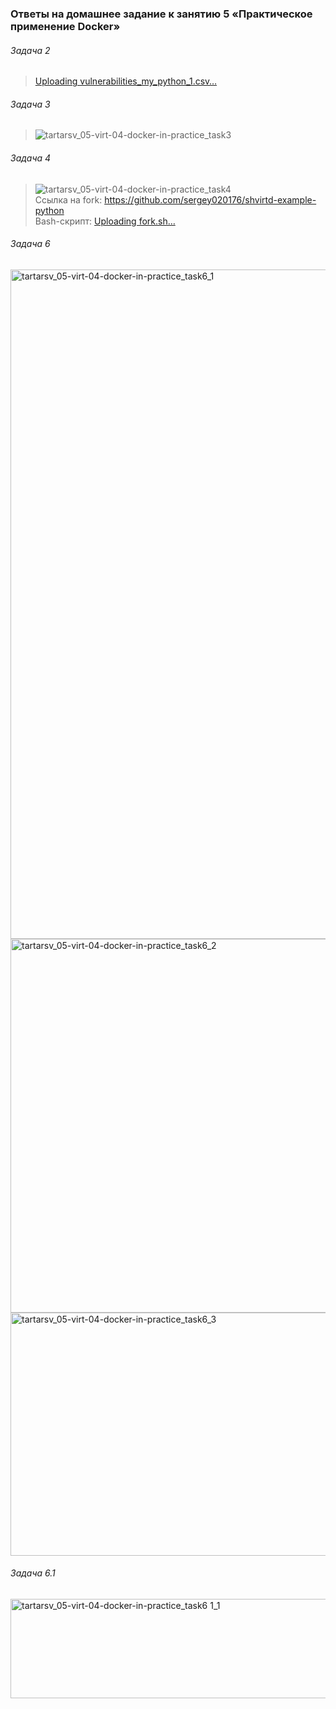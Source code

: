 ### Ответы на домашнее задание к занятию 5 «Практическое применение Docker»  
###### Задача 2 <br>  
>[Uploading vulnerabilities_my_python_1.csv…]() <br>
###### Задача 3 <br>
>![tartarsv_05-virt-04-docker-in-practice_task3](https://github.com/user-attachments/assets/303889b8-0cea-4a4f-8d64-73158e608a72) <br>
###### Задача 4 <br>
>![tartarsv_05-virt-04-docker-in-practice_task4](https://github.com/user-attachments/assets/0b5f8be3-3900-4c1e-854b-e9731dc96d3a) <br>
Ссылка на fork: https://github.com/sergey020176/shvirtd-example-python <br>
Bash-скрипт: [Uploading fork.sh…]() <br>
###### Задача 6 <br>
<img width="1163" height="1071" alt="tartarsv_05-virt-04-docker-in-practice_task6_1" src="https://github.com/user-attachments/assets/7ecc084a-160b-4a17-83a7-95570607571d" /> <br>
<img width="1461" height="598" alt="tartarsv_05-virt-04-docker-in-practice_task6_2" src="https://github.com/user-attachments/assets/85456b93-ecce-4250-b860-9dfb2a9312e9" /> <br>
<img width="1552" height="389" alt="tartarsv_05-virt-04-docker-in-practice_task6_3" src="https://github.com/user-attachments/assets/4918a54f-fd13-4680-8b67-73ba94036532" /> <br>
###### Задача 6\.1 <br>
<img width="648" height="159" alt="tartarsv_05-virt-04-docker-in-practice_task6 1_1" src="https://github.com/user-attachments/assets/6057a5b3-a5f2-464c-a552-c5aba00ee807" />
